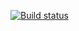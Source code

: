[![Build status](https://ci.appveyor.com/api/projects/status/6ax0jigb4m0w14a8?svg=true)](https://ci.appveyor.com/project/Alla26/postman)

